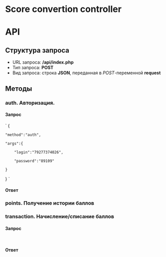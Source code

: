 Score convertion controller
===

# API 

## Структура запроса

- URL запроса: **/api/index.php** 
- Тип запроса: **POST**
- Вид запроса: строка **JSON**, переданная в *POST*-переменной **request**

## Методы

### auth. Авторизация.
#### Запрос

`
{

    "method":"auth",

    "args":{

        "login":"79277374026",

        "password":"89109"

    }

}
 `

#### Ответ
### points.  Получение истории баллов
### transaction. Начисление/списание баллов
#### Запрос

`
`

#### Ответ


